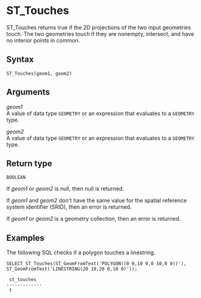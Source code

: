 # ST\_Touches<a name="ST_Touches-function"></a>

ST\_Touches returns true if the 2D projections of the two input geometries touch\. The two geometries touch if they are nonempty, intersect, and have no interior points in common\. 

## Syntax<a name="ST_Touches-function-syntax"></a>

```
ST_Touches(geom1, geom2)
```

## Arguments<a name="ST_Touches-function-arguments"></a>

 *geom1*   
A value of data type `GEOMETRY` or an expression that evaluates to a `GEOMETRY` type\. 

 *geom2*   
A value of data type `GEOMETRY` or an expression that evaluates to a `GEOMETRY` type\. 

## Return type<a name="ST_Touches-function-return"></a>

`BOOLEAN`

If *geom1* or *geom2* is null, then null is returned\. 

If *geom1* and *geom2* don't have the same value for the spatial reference system identifier \(SRID\), then an error is returned\. 

If *geom1* or *geom2* is a geometry collection, then an error is returned\. 

## Examples<a name="ST_Touches-function-examples"></a>

The following SQL checks if a polygon touches a linestring\. 

```
SELECT ST_Touches(ST_GeomFromText('POLYGON((0 0,10 0,0 10,0 0))'), ST_GeomFromText('LINESTRING(20 10,20 0,10 0)'));
```

```
 st_touches              
-------------
 t
```